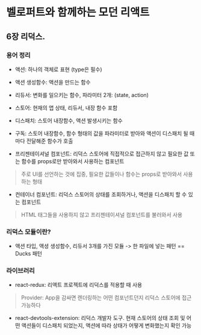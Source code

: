 # 벨로퍼트와 함께하는 모던 리액트

## 6장 리덕스.

### 용어 정리

- 액션: 하나의 객체로 표현 (type은 필수)
- 액션 생성함수: 액션을 만드는 함수
- 리듀서: 변화를 일으키는 함수, 파라미터 2개: (state, action)
- 스토어: 현재의 앱 상태, 리듀서, 내장 함수 포함
- 디스패치: 스토어 내장함수, 액션 발생시키는 함수
- 구독: 스토어 내장함수, 함수 형태의 값을 파라미터로 받아와 액션이 디스패치 될 때마다 전달해준 함수가 호출

- 프리젠테이셔널 컴포넌트: 리덕스 스토어에 직접적으로 접근하지 않고 필요한 값 또는 함수를 props로만 받아와서 사용하는 컴포넌트

> 주로 UI를 선언하는 것에 집중, 필요한 값들이나 함수는 props로 받아와서 사용하는 형태

- 컨테이너 컴포넌트: 리덕스 스토어의 상태를 조회하거나, 액션을 디스패치 할 수 있는 컴포넌트

> HTML 태그들을 사용하지 않고 프리젠테이셔널 컴포넌트를 불러와서 사용

### 리덕스 모듈이란?

- 액션 타입, 액셩 생성함수, 리듀서 3개를 가진 모듈 -> 한 파일에 넣는 패턴 == Ducks 패턴

### 라이브러리

- react-redux: 리액트 프로젝트에 리덕스를 적용할 때 사용

> Provider: App을 감싸면 렌더링하는 어떤 컴포넌트던지 리덕스 스토어에 접근 가능하다

- react-devtools-extension: 리덕스 개발자 도구. 현재 스토어의 상태 조회 및 어떤 액션들이 디스패치 되었는지, 액션에 따라 상태가 어떻게 변화했는지 확인 가능
